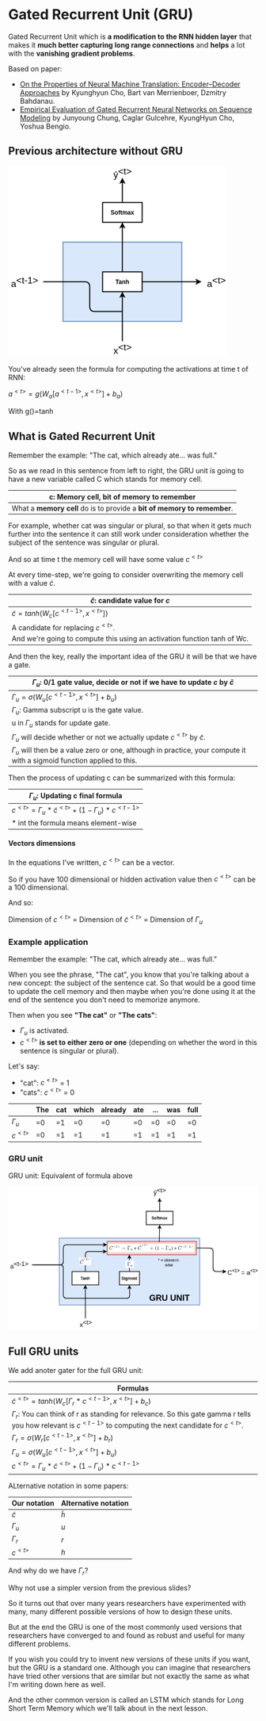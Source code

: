 # Gated Recurrent Unit (GRU)

Gated Recurrent Unit which is **a modification to the RNN hidden layer** that makes it **much better capturing long range connections** and **helps** a lot with the **vanishing gradient problems**.

Based on paper:

- [On the Properties of Neural Machine Translation: Encoder–Decoder Approaches](https://arxiv.org/pdf/1409.1259.pdf) by Kyunghyun Cho, Bart van Merrienboer, Dzmitry Bahdanau.
- [Empirical Evaluation of Gated Recurrent Neural Networks on Sequence Modeling](https://arxiv.org/pdf/1412.3555v1.pdf) by Junyoung Chung, Caglar Gulcehre, KyungHyun Cho, Yoshua Bengio.

## Previous architecture without GRU

![gru1](img/gru1.png)

You've already seen the formula for computing the activations at time t of RNN:

$a^{<t>}=g(W_{a} [a^{<t-1>}, x^{<t>}]+b_{a})$

With g()=tanh

## What is Gated Recurrent Unit

Remember the example: "The cat, which already ate... was full."

So as we read in this sentence from left to right, the GRU unit is going to have a new variable called C which stands for memory cell.

|                           c: Memory cell, bit of memory to remember      |
|--------------------------------------------------------------------------|
| What a **memory cell** do is to provide a **bit of memory to remember**. |

For example, whether cat was singular or plural, so that when it gets much further into the sentence it can still work under consideration whether the subject of the sentence was singular or plural.

And so at time t the memory cell will have some value $c^{<t>}$

At every time-step, we're going to consider overwriting the memory cell with a value $\tilde{c}$.

|                         $\tilde{c}$: candidate value for $c$ |
|--------------------------------------------------------------------------|
| $\tilde{c}=tanh(W_{c}[c^{<t-1>}, x^{<t>}])$ |
| A candidate for replacing $c^{<t>}$. ||
| And we're going to compute this using an activation function tanh of Wc. |


And then the key, really the important idea of the GRU it will be that we have a gate.

|                         $\Gamma_{u}$: 0/1 gate value, decide or not if we have to update $c$ by $\tilde{c}$                                    |
|--------------------------------------------------------------------------|
| $\Gamma_{u}=\sigma (W_{u}[c^{<t-1>}, x^{<t>}]+b_{u})$ |
| $\Gamma_{u}$: Gamma subscript u is the gate value. |
| u in $\Gamma_{u}$ stands for update gate. |
| $\Gamma_{u}$ will decide whether or not we actually update $c^{<t>}$ by $\tilde{c}$. |
| $\Gamma_{u}$ will then be a value zero or one, although in practice, your compute it with a sigmoid function applied to this. |

Then the process of updating c can be summarized with this formula:

|                         $\Gamma_{u}$: Updating c final formula           |
|--------------------------------------------------------------------------|
| $c^{<t>} = \Gamma_{u} * \tilde{c}^{<t>} + (1-\Gamma_{u})*c^{<t-1>}$ |
| * int the formula means element-wise |

#### Vectors dimensions

In the equations I've written, $c^{<t>}$ can be a vector.

So if you have 100 dimensional or hidden activation value then $c^{<t>}$ can be a 100 dimensional.

And so:

Dimension of $c^{<t>}$ = Dimension of $\tilde{c}^{<t>}$ = Dimension of $\Gamma_u$


### Example application

Remember the example: "The cat, which already ate... was full."

When you see the phrase, "The cat", you know that you're talking about a new concept: the subject of the sentence cat. So that would be a good time to update the cell memory  and then maybe when you're done using it at the end of the sentence you don't need to memorize anymore.

Then when you see **"The cat"** or **"The cats"**:

- $\Gamma_{u}$ is activated.
- $c^{<t>}$ **is set to either zero or one** (depending on whether the word in this sentence is singular or plural).

Let's say:

- "cat": $c^{<t>}$ = 1
- "cats": $c^{<t>}$ = 0

|              | The | cat | which | already | ate | ... | was | full |
| ------------ | --- | --- | ----- | ------- | --- | --- | --- | ---- |
| $\Gamma_{u}$ | =0  | =1  | =0    | =0      | =0  | =0  | =0  | =0   |
| $c^{<t>}$    | =0  | =1  | =1    | =1      | =1  | =1  | =1  | =1   |

### GRU unit

GRU unit: Equivalent of formula above

![gru 2](img/gru2.png)


## Full GRU units

We add anoter gater for the full GRU unit:

| Formulas                                                     |
|-------------------------------------------------------------|
| $\tilde{c}^{<t>}=tanh(W_{c}[\Gamma_{r}*c^{<t-1>}, x^{<t>}]+b_c)$ |
| $\Gamma_{r}$: You can think of r as standing for relevance. So this gate gamma r tells you how relevant is $c^{<t-1>}$ to computing the next candidate for $c^{<t>}$. |
| $\Gamma_{r}=\sigma (W_{r}[c^{<t-1>}, x^{<t>}]+b_{r})$ |
| $\Gamma_{u}=\sigma (W_{u}[c^{<t-1>}, x^{<t>}]+b_{u})$ |
| $c^{<t>} = \Gamma_{u} * \tilde{c}^{<t>} + (1-\Gamma_{u})*c^{<t-1>}$ |


ALternative notation in some papers:

| Our notation | Alternative notation |
| ------------ | -------------------- |
| $\tilde{c}$  | $\tilde{h}$          |
| $\Gamma_{u}$ | $u$                  |
| $\Gamma_{r}$ | $r$                  |
| $c^{<t>}$    | $h$                  |


And why do we have $\Gamma_{r}$?

Why not use a simpler version from the previous slides?

So it turns out that over many years researchers have experimented with many, many different possible versions of how to design these units.

But at the end the GRU is one of the most commonly used versions that researchers have converged to and found as robust and useful for many different problems.

If you wish you could try to invent new versions of these units if you want, but the GRU is a standard one. Although you can imagine that researchers have tried other versions that are similar but not exactly the same as what I'm writing down here as well.

And the other common version is called an LSTM which stands for Long Short Term Memory which we'll talk about in the next lesson.